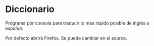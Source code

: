 Diccionario
===========

Programa por consola para traducir lo más rápido posible de inglés a español.

Por defecto abrirá Firefox. Se puede cambiar en el source.
